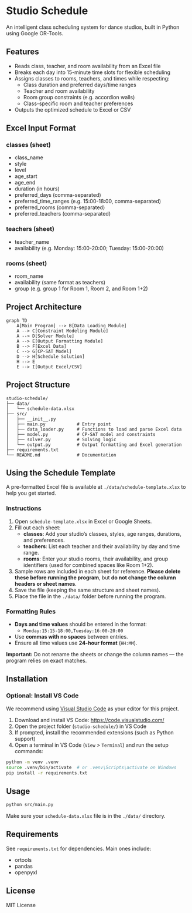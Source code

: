 # Studio Schedule

An intelligent class scheduling system for dance studios, built in Python using Google OR-Tools.

## Features

- Reads class, teacher, and room availability from an Excel file
- Breaks each day into 15-minute time slots for flexible scheduling
- Assigns classes to rooms, teachers, and times while respecting:
  - Class duration and preferred days/time ranges
  - Teacher and room availability
  - Room group constraints (e.g. accordion walls)
  - Class-specific room and teacher preferences
- Outputs the optimized schedule to Excel or CSV

## Excel Input Format

### classes (sheet)

- class_name
- style
- level
- age_start
- age_end
- duration (in hours)
- preferred_days (comma-separated)
- preferred_time_ranges (e.g. 15:00-18:00, comma-separated)
- preferred_rooms (comma-separated)
- preferred_teachers (comma-separated)

### teachers (sheet)

- teacher_name
- availability (e.g. Monday: 15:00-20:00; Tuesday: 15:00-20:00)

### rooms (sheet)

- room_name
- availability (same format as teachers)
- group (e.g. group 1 for Room 1, Room 2, and Room 1+2)

## Project Architecture

```mermaid
graph TD
    A[Main Program] --> B[Data Loading Module]
    A --> C[Constraint Modeling Module]
    A --> D[Solver Module]
    A --> E[Output Formatting Module]
    B --> F[Excel Data]
    C --> G[CP-SAT Model]
    D --> H[Schedule Solution]
    H --> E
    E --> I[Output Excel/CSV]
```

## Project Structure

```
studio-schedule/
├── data/
│   └── schedule-data.xlsx
├── src/
│   ├── __init__.py
│   ├── main.py            # Entry point
│   ├── data_loader.py     # Functions to load and parse Excel data
│   ├── model.py           # CP-SAT model and constraints
│   ├── solver.py          # Solving logic
│   └── output.py          # Output formatting and Excel generation
├── requirements.txt
└── README.md              # Documentation
```

## Using the Schedule Template

A pre-formatted Excel file is available at `./data/schedule-template.xlsx` to help you get started.

### Instructions

1. Open `schedule-template.xlsx` in Excel or Google Sheets.
2. Fill out each sheet:
   - **classes**: Add your studio’s classes, styles, age ranges, durations, and preferences.
   - **teachers**: List each teacher and their availability by day and time range.
   - **rooms**: Enter your studio rooms, their availability, and group identifiers (used for combined spaces like Room 1+2).
3. Sample rows are included in each sheet for reference. **Please delete these before running the program**, but **do not change the column headers or sheet names**.
4. Save the file (keeping the same structure and sheet names).
5. Place the file in the `./data/` folder before running the program.

### Formatting Rules

- **Days and time values** should be entered in the format:
  - `Monday:15:15-18:00,Tuesday:16:00-20:00`
- Use **commas with no spaces** between entries.
- Ensure all time values use **24-hour format** (`HH:MM`).

**Important:** Do not rename the sheets or change the column names — the program relies on exact matches.

## Installation

### Optional: Install VS Code

We recommend using [Visual Studio Code](https://code.visualstudio.com/) as your editor for this project.

1. Download and install VS Code: https://code.visualstudio.com/
2. Open the project folder (`studio-schedule/`) in VS Code
3. If prompted, install the recommended extensions (such as Python support)
4. Open a terminal in VS Code (`View` > `Terminal`) and run the setup commands:

```bash
python -m venv .venv
source .venv/bin/activate  # or .venv\Scripts\activate on Windows
pip install -r requirements.txt
```

## Usage

```bash
python src/main.py
```

Make sure your `schedule-data.xlsx` file is in the `./data/` directory.

## Requirements

See `requirements.txt` for dependencies. Main ones include:

- ortools
- pandas
- openpyxl

## License

MIT License
